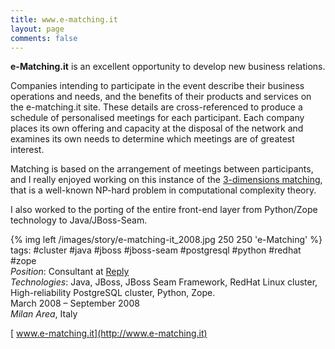 ```yaml
---
title: www.e-matching.it
layout: page
comments: false
---
```

**e-Matching.it** is an excellent opportunity to develop new business relations.

Companies intending to participate in the event describe their business operations and needs, and the benefits of their products and services on the e-matching.it site. These details are cross-referenced to produce a schedule of personalised meetings for each participant. Each company places its own offering and capacity at the disposal of the network and examines its own needs to determine which meetings are of greatest interest.

Matching is based on the arrangement of meetings between participants, and I really enjoyed working on this instance of the [3-dimensions matching](http://en.wikipedia.org/wiki/3-dimensional_matching), that is a well-known NP-hard problem in computational complexity theory.

I also worked to the porting of the entire front-end layer from Python/Zope technology to Java/JBoss-Seam.

{% img left /images/story/e-matching-it_2008.jpg 250 250 'e-Matching' %}
tags: #cluster #java #jboss #jboss-seam #postgresql #python #redhat #zope  
_Position_: Consultant at [Reply](http://www.reply.it/ "Reply")  
_Technologies_: Java, JBoss, JBoss Seam Framework, RedHat Linux cluster, High-reliability PostgreSQL cluster, Python, Zope.  
March 2008 – September 2008  
_Milan Area_, Italy

[<i class="icon-external-link"></i>&nbsp;www.e-matching.it](http://www.e-matching.it)
